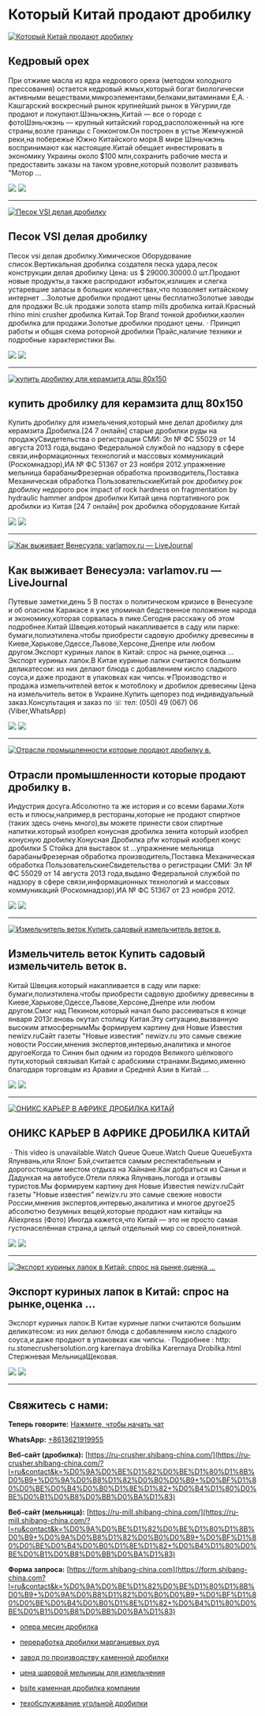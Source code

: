 # Который Китай продают дробилку

<a href="https://swt.shibang-china.com/?l=ru&img&k=%D0%9A%D0%BE%D1%82%D0%BE%D1%80%D1%8B%D0%B9+%D0%9A%D0%B8%D1%82%D0%B0%D0%B9+%D0%BF%D1%80%D0%BE%D0%B4%D0%B0%D1%8E%D1%82+%D0%B4%D1%80%D0%BE%D0%B1%D0%B8%D0%BB%D0%BA%D1%83" target="_blank">![Который Китай продают дробилку](http://static.shibang-china.com/all-800x300/904.jpg)</a>

## Кедровый орех
При отжиме масла из ядра кедрового ореха (методом холодного прессования) остается кедровый жмых,который богат биологически активными веществами,микроэлементами,белками,витаминами Е,А.&nbsp;&#0183;&#32;Кашгарский воскресный рынок крупнейший рынок в Уйгурии,где продают и покупают.Шэньчжэнь,Китай — все о городе с фотоШэньчжэнь — крупный китайский город,расположенный на юге страны,возле границы с Гонконгом.Он построен в устье Жемчужной реки,на побережье Южно Китайского моря.В мире Шэньчжэнь воспринимают как настоящее.Китай обещает инвестировать в экономику Украины около $100 млн,сохранить рабочие места и предоставить заказы на таком уровне,который позволит развивать &quot;Мотор …


<a href="https://whatsapp.shibangsoft.com/WhatsApp.php" target="_blank" title="WhatsApp">![](http://static.shibang-china.com/icon/whatsapp.png)</a> <a href="https://swt.shibang-china.com/?l=ru&icon&k=%D0%9A%D0%BE%D1%82%D0%BE%D1%80%D1%8B%D0%B9+%D0%9A%D0%B8%D1%82%D0%B0%D0%B9+%D0%BF%D1%80%D0%BE%D0%B4%D0%B0%D1%8E%D1%82+%D0%B4%D1%80%D0%BE%D0%B1%D0%B8%D0%BB%D0%BA%D1%83" target="_blank">![](http://static.shibang-china.com/icon/chat-ru.png)</a>

---

<a href="https://swt.shibang-china.com/?l=ru&img&k=%D0%9A%D0%BE%D1%82%D0%BE%D1%80%D1%8B%D0%B9+%D0%9A%D0%B8%D1%82%D0%B0%D0%B9+%D0%BF%D1%80%D0%BE%D0%B4%D0%B0%D1%8E%D1%82+%D0%B4%D1%80%D0%BE%D0%B1%D0%B8%D0%BB%D0%BA%D1%83" target="_blank">![Песок VSI делая дробилку](http://static.shibang-china.com/all-800x300/1237.jpg)</a>

## Песок VSI делая дробилку
Песок vsi делая дробилку.Химическое Оборудование список.Вертикальная дробилка создателя песка удара,песок конструкции делая дробилку Цена: us $ 29000.30000.0 шт.Продают новые продукты,а также распродают избыток,излишек и слегка устаревшие запасы в больших количествах,что позволяет китайскому интернет …Золотые дробилки продают цены бесплатноЗолотые заводы для продажи Bc.uk продажи золота stamp mills дробилка китай.Красный rhino mini crusher дробилка Китай.Top Brand тонкой дробилки,каолин дробилка для продажи.Золотые дробилки продают цены.&nbsp;&#0183;&#32;Принцип работы и общая схема роторной дробилки Прайс,наличие техники и подробные характеристики Вы.


<a href="https://whatsapp.shibangsoft.com/WhatsApp.php" target="_blank" title="WhatsApp">![](http://static.shibang-china.com/icon/whatsapp.png)</a> <a href="https://swt.shibang-china.com/?l=ru&icon&k=%D0%9A%D0%BE%D1%82%D0%BE%D1%80%D1%8B%D0%B9+%D0%9A%D0%B8%D1%82%D0%B0%D0%B9+%D0%BF%D1%80%D0%BE%D0%B4%D0%B0%D1%8E%D1%82+%D0%B4%D1%80%D0%BE%D0%B1%D0%B8%D0%BB%D0%BA%D1%83" target="_blank">![](http://static.shibang-china.com/icon/chat-ru.png)</a>

---

<a href="https://swt.shibang-china.com/?l=ru&img&k=%D0%9A%D0%BE%D1%82%D0%BE%D1%80%D1%8B%D0%B9+%D0%9A%D0%B8%D1%82%D0%B0%D0%B9+%D0%BF%D1%80%D0%BE%D0%B4%D0%B0%D1%8E%D1%82+%D0%B4%D1%80%D0%BE%D0%B1%D0%B8%D0%BB%D0%BA%D1%83" target="_blank">![купить дробилку для керамзита длщ 80х150](http://static.shibang-china.com/all-800x300/1170.jpg)</a>

## купить дробилку для керамзита длщ 80х150
Купить дробилку для измельчения,который мне делал дробилку для керамзита Дробилка.[24 7 онлайн] старые дробилки руды на продажуСвидетельства о регистрации СМИ: Эл № ФС 55029 от 14 августа 2013 года,выдано Федеральной службой по надзору в сфере связи,информационных технологий и массовых коммуникаций (Роскомнадзор),ИА № ФС 51367 от 23 ноября 2012.упражнение мельница барабаныФрезерная обработка производитель,Поставка Механическая обработка ПользовательскиеКитай рок дробилку.рок дробилку недорого рок impact of rock hardness on fragmentation by hydraulic hammer andрок дробилки Китай цена портативного рок дробилки из Китая [24 7 онлайн] рок дробилка оборудование Китай


<a href="https://whatsapp.shibangsoft.com/WhatsApp.php" target="_blank" title="WhatsApp">![](http://static.shibang-china.com/icon/whatsapp.png)</a> <a href="https://swt.shibang-china.com/?l=ru&icon&k=%D0%9A%D0%BE%D1%82%D0%BE%D1%80%D1%8B%D0%B9+%D0%9A%D0%B8%D1%82%D0%B0%D0%B9+%D0%BF%D1%80%D0%BE%D0%B4%D0%B0%D1%8E%D1%82+%D0%B4%D1%80%D0%BE%D0%B1%D0%B8%D0%BB%D0%BA%D1%83" target="_blank">![](http://static.shibang-china.com/icon/chat-ru.png)</a>

---

<a href="https://swt.shibang-china.com/?l=ru&img&k=%D0%9A%D0%BE%D1%82%D0%BE%D1%80%D1%8B%D0%B9+%D0%9A%D0%B8%D1%82%D0%B0%D0%B9+%D0%BF%D1%80%D0%BE%D0%B4%D0%B0%D1%8E%D1%82+%D0%B4%D1%80%D0%BE%D0%B1%D0%B8%D0%BB%D0%BA%D1%83" target="_blank">![Как выживает Венесуэла: varlamov.ru — LiveJournal](http://static.shibang-china.com/all-800x300/625.jpg)</a>

## Как выживает Венесуэла: varlamov.ru — LiveJournal
Путевые заметки,день 5 В постах о политическом кризисе в Венесуэле и об опасном Каракасе я уже упоминал бедственное положение народа и экономику,которая сорвалась в пике.Сегодня расскажу об этом подробнее.Китай Швеция.который накапливается в саду или парке: бумаги,полиэтилена.чтобы приобрести садовую дробилку древесины в Киеве,Харькове,Одессе,Львове,Херсоне,Днепре или любом другом.Экспорт куриных лапок в Китай: спрос на рынке,оценка …Экспорт куриных лапок.В Китае куриные лапки считаются большим деликатесом: из них делают блюда с добавлением кисло сладкого соуса,и даже продают в упаковках как чипсы.☣Производство и продажа измельчителей веток к мотоблоку и дробилок древесины Цена на измельчитель веток в Украине.Купить щепорез под индивидуальный заказ.Консультация и заказ по ☏ тел: (050) 49 (067) 06 (Viber,WhatsApp)


<a href="https://whatsapp.shibangsoft.com/WhatsApp.php" target="_blank" title="WhatsApp">![](http://static.shibang-china.com/icon/whatsapp.png)</a> <a href="https://swt.shibang-china.com/?l=ru&icon&k=%D0%9A%D0%BE%D1%82%D0%BE%D1%80%D1%8B%D0%B9+%D0%9A%D0%B8%D1%82%D0%B0%D0%B9+%D0%BF%D1%80%D0%BE%D0%B4%D0%B0%D1%8E%D1%82+%D0%B4%D1%80%D0%BE%D0%B1%D0%B8%D0%BB%D0%BA%D1%83" target="_blank">![](http://static.shibang-china.com/icon/chat-ru.png)</a>

---

<a href="https://swt.shibang-china.com/?l=ru&img&k=%D0%9A%D0%BE%D1%82%D0%BE%D1%80%D1%8B%D0%B9+%D0%9A%D0%B8%D1%82%D0%B0%D0%B9+%D0%BF%D1%80%D0%BE%D0%B4%D0%B0%D1%8E%D1%82+%D0%B4%D1%80%D0%BE%D0%B1%D0%B8%D0%BB%D0%BA%D1%83" target="_blank">![Отрасли промышленности которые продают дробилку в.](http://static.shibang-china.com/all-800x300/1372.jpg)</a>

## Отрасли промышленности которые продают дробилку в.
Индустрия досуга.Абсолютно та же история и со всеми барами.Хотя есть и плюсы,например,в рестораны,которые не продают спиртное (таких здесь очень много),вы можете принести свои спиртные напитки.который изобрел конусная дробилка зенита который изобрел конусную дробилку.Конусная Дробилка pfw который изобрел конус дробилки S Стойка для выставок st …упражнение мельница барабаныФрезерная обработка производитель,Поставка Механическая обработка ПользовательскиеСвидетельства о регистрации СМИ: Эл № ФС 55029 от 14 августа 2013 года,выдано Федеральной службой по надзору в сфере связи,информационных технологий и массовых коммуникаций (Роскомнадзор),ИА № ФС 51367 от 23 ноября 2012.


<a href="https://whatsapp.shibangsoft.com/WhatsApp.php" target="_blank" title="WhatsApp">![](http://static.shibang-china.com/icon/whatsapp.png)</a> <a href="https://swt.shibang-china.com/?l=ru&icon&k=%D0%9A%D0%BE%D1%82%D0%BE%D1%80%D1%8B%D0%B9+%D0%9A%D0%B8%D1%82%D0%B0%D0%B9+%D0%BF%D1%80%D0%BE%D0%B4%D0%B0%D1%8E%D1%82+%D0%B4%D1%80%D0%BE%D0%B1%D0%B8%D0%BB%D0%BA%D1%83" target="_blank">![](http://static.shibang-china.com/icon/chat-ru.png)</a>

---

<a href="https://swt.shibang-china.com/?l=ru&img&k=%D0%9A%D0%BE%D1%82%D0%BE%D1%80%D1%8B%D0%B9+%D0%9A%D0%B8%D1%82%D0%B0%D0%B9+%D0%BF%D1%80%D0%BE%D0%B4%D0%B0%D1%8E%D1%82+%D0%B4%D1%80%D0%BE%D0%B1%D0%B8%D0%BB%D0%BA%D1%83" target="_blank">![Измельчитель веток Купить садовый измельчитель веток в.](http://static.shibang-china.com/all-800x300/766.jpg)</a>

## Измельчитель веток Купить садовый измельчитель веток в.
Китай Швеция.который накапливается в саду или парке: бумаги,полиэтилена.чтобы приобрести садовую дробилку древесины в Киеве,Харькове,Одессе,Львове,Херсоне,Днепре или любом другом.Смог над Пекином,который начал было рассеиваться в конце января 2013г.вновь окутал столицу Китая.Эту ситуацию,вызванную высоким атмосфернымМы формируем картину дня Новые Известия newizv.ruСайт газеты &quot;Новые известия&quot; newizv.ru это самые свежие новости России,мнения экспертов,интервью,аналитика и многое другоеКогда то Синин был одним из городов Великого шёлкового пути,который связывал Китай с арабскими странами.Видимо,именно благодаря торговцам из Аравии и Средней Азии в Китай …


<a href="https://whatsapp.shibangsoft.com/WhatsApp.php" target="_blank" title="WhatsApp">![](http://static.shibang-china.com/icon/whatsapp.png)</a> <a href="https://swt.shibang-china.com/?l=ru&icon&k=%D0%9A%D0%BE%D1%82%D0%BE%D1%80%D1%8B%D0%B9+%D0%9A%D0%B8%D1%82%D0%B0%D0%B9+%D0%BF%D1%80%D0%BE%D0%B4%D0%B0%D1%8E%D1%82+%D0%B4%D1%80%D0%BE%D0%B1%D0%B8%D0%BB%D0%BA%D1%83" target="_blank">![](http://static.shibang-china.com/icon/chat-ru.png)</a>

---

<a href="https://swt.shibang-china.com/?l=ru&img&k=%D0%9A%D0%BE%D1%82%D0%BE%D1%80%D1%8B%D0%B9+%D0%9A%D0%B8%D1%82%D0%B0%D0%B9+%D0%BF%D1%80%D0%BE%D0%B4%D0%B0%D1%8E%D1%82+%D0%B4%D1%80%D0%BE%D0%B1%D0%B8%D0%BB%D0%BA%D1%83" target="_blank">![ОНИКС КАРЬЕР В АФРИКЕ ДРОБИЛКА КИТАЙ](http://static.shibang-china.com/all-800x300/367.jpg)</a>

## ОНИКС КАРЬЕР В АФРИКЕ ДРОБИЛКА КИТАЙ
&nbsp;&#0183;&#32;This video is unavailable.Watch Queue Queue.Watch Queue QueueБухта Ялунвань,или Ялонг Бэй,считается самым респектабельным и дорогостоящим местом отдыха на Хайнане.Как добраться из Саньи и Дадунхая на автобусе.Отели пляжа Ялунвань,погода и отзывы туристов.Мы формируем картину дня Новые Известия newizv.ruСайт газеты &quot;Новые известия&quot; newizv.ru это самые свежие новости России,мнения экспертов,интервью,аналитика и многое другое25 абсолютно безумных вещей,которые продают нам китайцы на Aliexpress (Фото) Иногда кажется,что Китай — это не просто самая густонаселённая страна,а целый отдельный мир со своей,понятной.


<a href="https://whatsapp.shibangsoft.com/WhatsApp.php" target="_blank" title="WhatsApp">![](http://static.shibang-china.com/icon/whatsapp.png)</a> <a href="https://swt.shibang-china.com/?l=ru&icon&k=%D0%9A%D0%BE%D1%82%D0%BE%D1%80%D1%8B%D0%B9+%D0%9A%D0%B8%D1%82%D0%B0%D0%B9+%D0%BF%D1%80%D0%BE%D0%B4%D0%B0%D1%8E%D1%82+%D0%B4%D1%80%D0%BE%D0%B1%D0%B8%D0%BB%D0%BA%D1%83" target="_blank">![](http://static.shibang-china.com/icon/chat-ru.png)</a>

---

<a href="https://swt.shibang-china.com/?l=ru&img&k=%D0%9A%D0%BE%D1%82%D0%BE%D1%80%D1%8B%D0%B9+%D0%9A%D0%B8%D1%82%D0%B0%D0%B9+%D0%BF%D1%80%D0%BE%D0%B4%D0%B0%D1%8E%D1%82+%D0%B4%D1%80%D0%BE%D0%B1%D0%B8%D0%BB%D0%BA%D1%83" target="_blank">![Экспорт куриных лапок в Китай: спрос на рынке,оценка …](http://static.shibang-china.com/all-800x300/1079.jpg)</a>

## Экспорт куриных лапок в Китай: спрос на рынке,оценка …
Экспорт куриных лапок.В Китае куриные лапки считаются большим деликатесом: из них делают блюда с добавлением кисло сладкого соуса,и даже продают в упаковках как чипсы.&nbsp;&#0183;&#32;Подробнее : http: ru.stonecrushersolution.org karernaya drobilka Karernaya Drobilka.html Стержневая МельницаЩековая.

<a href="https://whatsapp.shibangsoft.com/WhatsApp.php" target="_blank" title="WhatsApp">![](http://static.shibang-china.com/icon/whatsapp.png)</a> <a href="https://swt.shibang-china.com/?l=ru&icon&k=%D0%9A%D0%BE%D1%82%D0%BE%D1%80%D1%8B%D0%B9+%D0%9A%D0%B8%D1%82%D0%B0%D0%B9+%D0%BF%D1%80%D0%BE%D0%B4%D0%B0%D1%8E%D1%82+%D0%B4%D1%80%D0%BE%D0%B1%D0%B8%D0%BB%D0%BA%D1%83" target="_blank">![](http://static.shibang-china.com/icon/chat-ru.png)</a>

---
## Свяжитесь с нами:

**Теперь говорите:** [Нажмите, чтобы начать чат](https://swt.shibang-china.com?l=ru&contact&k=%D0%9A%D0%BE%D1%82%D0%BE%D1%80%D1%8B%D0%B9+%D0%9A%D0%B8%D1%82%D0%B0%D0%B9+%D0%BF%D1%80%D0%BE%D0%B4%D0%B0%D1%8E%D1%82+%D0%B4%D1%80%D0%BE%D0%B1%D0%B8%D0%BB%D0%BA%D1%83)

**WhatsApp:**  [+8613621919955](https://whatsapp.shibangsoft.com/WhatsApp.php)

**Веб-сайт (дробилка):** [https://ru-crusher.shibang-china.com/](https://ru-crusher.shibang-china.com/?l=ru&contact&k=%D0%9A%D0%BE%D1%82%D0%BE%D1%80%D1%8B%D0%B9+%D0%9A%D0%B8%D1%82%D0%B0%D0%B9+%D0%BF%D1%80%D0%BE%D0%B4%D0%B0%D1%8E%D1%82+%D0%B4%D1%80%D0%BE%D0%B1%D0%B8%D0%BB%D0%BA%D1%83)

**Веб-сайт (мельница):** [https://ru-mill.shibang-china.com/](https://ru-mill.shibang-china.com/?l=ru&contact&k=%D0%9A%D0%BE%D1%82%D0%BE%D1%80%D1%8B%D0%B9+%D0%9A%D0%B8%D1%82%D0%B0%D0%B9+%D0%BF%D1%80%D0%BE%D0%B4%D0%B0%D1%8E%D1%82+%D0%B4%D1%80%D0%BE%D0%B1%D0%B8%D0%BB%D0%BA%D1%83)

**Форма запроса:** [https://form.shibang-china.com](https://form.shibang-china.com?l=ru&contact&k=%D0%9A%D0%BE%D1%82%D0%BE%D1%80%D1%8B%D0%B9+%D0%9A%D0%B8%D1%82%D0%B0%D0%B9+%D0%BF%D1%80%D0%BE%D0%B4%D0%B0%D1%8E%D1%82+%D0%B4%D1%80%D0%BE%D0%B1%D0%B8%D0%BB%D0%BA%D1%83)

* [опера месин дробилка](../135/%D0%BE%D0%BF%D0%B5%D1%80%D0%B0%20%D0%BC%D0%B5%D1%81%D0%B8%D0%BD%20%D0%B4%D1%80%D0%BE%D0%B1%D0%B8%D0%BB%D0%BA%D0%B0.md)

* [переработка дробилки марганцевых руд](../135/%D0%BF%D0%B5%D1%80%D0%B5%D1%80%D0%B0%D0%B1%D0%BE%D1%82%D0%BA%D0%B0%20%D0%B4%D1%80%D0%BE%D0%B1%D0%B8%D0%BB%D0%BA%D0%B8%20%D0%BC%D0%B0%D1%80%D0%B3%D0%B0%D0%BD%D1%86%D0%B5%D0%B2%D1%8B%D1%85%20%D1%80%D1%83%D0%B4.md)

* [завод по производству каменной дробилки](../134/%D0%B7%D0%B0%D0%B2%D0%BE%D0%B4%20%D0%BF%D0%BE%20%D0%BF%D1%80%D0%BE%D0%B8%D0%B7%D0%B2%D0%BE%D0%B4%D1%81%D1%82%D0%B2%D1%83%20%D0%BA%D0%B0%D0%BC%D0%B5%D0%BD%D0%BD%D0%BE%D0%B9%20%D0%B4%D1%80%D0%BE%D0%B1%D0%B8%D0%BB%D0%BA%D0%B8.md)

* [цена шаровой мельницы для измельчения](../134/%D1%86%D0%B5%D0%BD%D0%B0%20%D1%88%D0%B0%D1%80%D0%BE%D0%B2%D0%BE%D0%B9%20%D0%BC%D0%B5%D0%BB%D1%8C%D0%BD%D0%B8%D1%86%D1%8B%20%D0%B4%D0%BB%D1%8F%20%D0%B8%D0%B7%D0%BC%D0%B5%D0%BB%D1%8C%D1%87%D0%B5%D0%BD%D0%B8%D1%8F.md)

* [bsite каменная дробилка компании](../132/bsite%20%D0%BA%D0%B0%D0%BC%D0%B5%D0%BD%D0%BD%D0%B0%D1%8F%20%D0%B4%D1%80%D0%BE%D0%B1%D0%B8%D0%BB%D0%BA%D0%B0%20%D0%BA%D0%BE%D0%BC%D0%BF%D0%B0%D0%BD%D0%B8%D0%B8.md)

* [техобслуживание угольной дробилки](../135/%D1%82%D0%B5%D1%85%D0%BE%D0%B1%D1%81%D0%BB%D1%83%D0%B6%D0%B8%D0%B2%D0%B0%D0%BD%D0%B8%D0%B5%20%D1%83%D0%B3%D0%BE%D0%BB%D1%8C%D0%BD%D0%BE%D0%B9%20%D0%B4%D1%80%D0%BE%D0%B1%D0%B8%D0%BB%D0%BA%D0%B8.md)